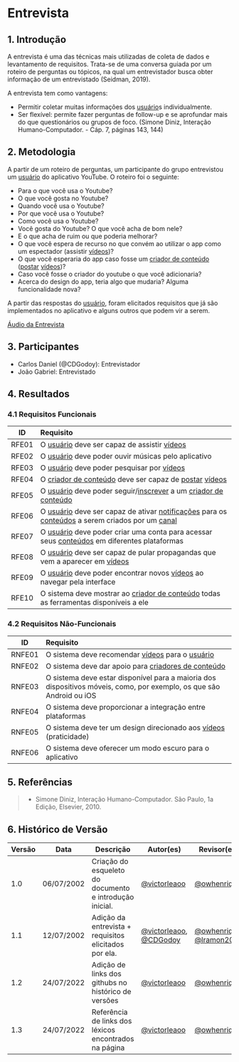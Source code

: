 # Entrevista

## 1. Introdução
A entrevista é uma das técnicas mais utilizadas de coleta de dados e levantamento de requisitos. Trata-se de uma conversa guiada por um roteiro de perguntas ou tópicos, na qual um entrevistador busca obter informação de um entrevistado (Seidman, 2019).

A entrevista tem como vantagens:

- Permitir coletar muitas informações dos [usuário](https://requisitos-de-software.github.io/2022.1-Youtube/modelagem/lexicos/objeto/#usuario)s individualmente.
- Ser flexível: permite fazer perguntas de follow-up e se aprofundar mais do que questionários ou grupos de foco.
(Simone Diniz, Interação Humano-Computador. - Cáp. 7, páginas 143, 144)

## 2. Metodologia
A partir de um roteiro de perguntas, um participante do grupo entrevistou um [usuário](https://requisitos-de-software.github.io/2022.1-Youtube/modelagem/lexicos/objeto/#usuario) do aplicativo YouTube. O roteiro foi o seguinte:

- Para o que você usa o Youtube?
- O que você gosta no Youtube?
- Quando você usa o Youtube?
- Por que você usa o Youtube?
- Como você usa o Youtube?
- Você gosta do Youtube? O que você acha de bom nele?
- E o que acha de ruim ou que poderia melhorar?
- O que você espera de recurso no que convém ao utilizar o app como um espectador (assistir [vídeos](https://requisitos-de-software.github.io/2022.1-Youtube/modelagem/lexicos/objeto/#video))?
- O que você esperaria do app caso fosse um [criador de conteúdo](https://requisitos-de-software.github.io/2022.1-Youtube/modelagem/lexicos/objeto/#criador-conteudo) ([postar](https://requisitos-de-software.github.io/2022.1-Youtube/modelagem/lexicos/verbo/#postar) [vídeos](https://requisitos-de-software.github.io/2022.1-Youtube/modelagem/lexicos/objeto/#video))?
- Caso você fosse o criador do youtube o que você adicionaria?
- Acerca do design do app, teria algo que mudaria? Alguma funcionalidade nova?

A partir das respostas do [usuário](https://requisitos-de-software.github.io/2022.1-Youtube/modelagem/lexicos/objeto/#usuario), foram elicitados requisitos que já são implementados no aplicativo e alguns outros que podem vir a serem.

[Áudio da Entrevista](https://user-images.githubusercontent.com/33530818/178569542-d2e32903-021d-424a-bdd0-fb63df893b2f.mp4)

## 3. Participantes

- Carlos Daniel (@CDGodoy): Entrevistador
- João Gabriel: Entrevistado

## 4. Resultados
### 4.1 Requisitos Funcionais
| ID    | Requisito |
| :-:   | :-------- |
| RFE01 | O [usuário](https://requisitos-de-software.github.io/2022.1-Youtube/modelagem/lexicos/objeto/#usuario) deve ser capaz de assistir [vídeos](https://requisitos-de-software.github.io/2022.1-Youtube/modelagem/lexicos/objeto/#video) |
| RFE02 | O [usuário](https://requisitos-de-software.github.io/2022.1-Youtube/modelagem/lexicos/objeto/#usuario) deve poder ouvir músicas pelo aplicativo |
| RFE03 | O [usuário](https://requisitos-de-software.github.io/2022.1-Youtube/modelagem/lexicos/objeto/#usuario) deve poder pesquisar por [vídeos](https://requisitos-de-software.github.io/2022.1-Youtube/modelagem/lexicos/objeto/#video) |
| RFE04 | O [criador de conteúdo](https://requisitos-de-software.github.io/2022.1-Youtube/modelagem/lexicos/objeto/#criador-conteudo) deve ser capaz de [postar](https://requisitos-de-software.github.io/2022.1-Youtube/modelagem/lexicos/verbo/#postar) [vídeos](https://requisitos-de-software.github.io/2022.1-Youtube/modelagem/lexicos/objeto/#video) |
| RFE05 | O [usuário](https://requisitos-de-software.github.io/2022.1-Youtube/modelagem/lexicos/objeto/#usuario) deve poder seguir/[inscrever](https://requisitos-de-software.github.io/2022.1-Youtube/modelagem/lexicos/verbo/#inscrever) a um [criador de conteúdo](https://requisitos-de-software.github.io/2022.1-Youtube/modelagem/lexicos/objeto/#criador-conteudo) |
| RFE06 | O [usuário](https://requisitos-de-software.github.io/2022.1-Youtube/modelagem/lexicos/objeto/#usuario) deve ser capaz de ativar [notificações](https://requisitos-de-software.github.io/2022.1-Youtube/modelagem/lexicos/objeto/#notificacao) para os [conteúdos](https://requisitos-de-software.github.io/2022.1-Youtube/modelagem/lexicos/objeto/#conteudo) a serem criados por um [canal](https://requisitos-de-software.github.io/2022.1-Youtube/modelagem/lexicos/objeto/#canal) |
| RFE07 | O [usuário](https://requisitos-de-software.github.io/2022.1-Youtube/modelagem/lexicos/objeto/#usuario) deve poder criar uma conta para acessar seus [conteúdos](https://requisitos-de-software.github.io/2022.1-Youtube/modelagem/lexicos/objeto/#conteudo) em diferentes plataformas |
| RFE08 | O [usuário](https://requisitos-de-software.github.io/2022.1-Youtube/modelagem/lexicos/objeto/#usuario) deve ser capaz de pular propagandas que vem a aparecer em [vídeos](https://requisitos-de-software.github.io/2022.1-Youtube/modelagem/lexicos/objeto/#video) |
| RFE09 | O [usuário](https://requisitos-de-software.github.io/2022.1-Youtube/modelagem/lexicos/objeto/#usuario) deve poder encontrar novos [vídeos](https://requisitos-de-software.github.io/2022.1-Youtube/modelagem/lexicos/objeto/#video) ao navegar pela interface |
| RFE10 | O sistema deve mostrar ao [criador de conteúdo](https://requisitos-de-software.github.io/2022.1-Youtube/modelagem/lexicos/objeto/#criador-conteudo) todas as ferramentas disponíveis a ele |

### 4.2 Requisitos Não-Funcionais
| ID     | Requisito | 
| :-:    | :-------- |
| RNFE01 | O sistema deve recomendar [vídeos](https://requisitos-de-software.github.io/2022.1-Youtube/modelagem/lexicos/objeto/#video) para o [usuário](https://requisitos-de-software.github.io/2022.1-Youtube/modelagem/lexicos/objeto/#usuario) |
| RNFE02 | O sistema deve dar apoio para [criadores de conteúdo](https://requisitos-de-software.github.io/2022.1-Youtube/modelagem/lexicos/objeto/#criador-conteudo) |
| RNFE03 | O sistema deve estar disponível para a maioria dos dispositivos móveis, como, por exemplo, os que são Android ou iOS |
| RNFE04 | O sistema deve proporcionar a integração entre plataformas |
| RNFE05 | O sistema deve ter um design direcionado aos [vídeos](https://requisitos-de-software.github.io/2022.1-Youtube/modelagem/lexicos/objeto/#video) (praticidade) |
| RNFE06 | O sistema deve oferecer um modo escuro para o aplicativo |

## 5. Referências
> - Simone Diniz, Interação Humano-Computador. São Paulo, 1a Edição, Elsevier, 2010.

## 6. Histórico de Versão
| Versão | Data | Descrição | Autor(es) | Revisor(es) |
| ------ | ---- | --------- | --------- | ----------- |
| 1.0    | 06/07/2002 | Criação do esqueleto do documento e introdução inicial. | <a href="https://github.com/victorleaoo">@victorleaoo</a> | <a href="https://github.com/owhenrique">@owhenrique</a> |
| 1.1    | 12/07/2002 | Adição da entrevista + requisitos elicitados por ela. | <a href="https://github.com/victorleaoo">@victorleaoo</a>, <a href="https://github.com/CDGodoy">@CDGodoy</a> | <a href="https://github.com/owhenrique">@owhenrique</a>, <a href="https://github.com/lramon2001">@lramon2001</a> |
| 1.2    | 24/07/2022 | Adição de links dos githubs no histórico de versões | <a href="https://github.com/victorleaoo">@victorleaoo</a> | <a href="https://github.com/owhenrique">@owhenrique</a> |
| 1.3    | 24/07/2022 | Referência de links dos léxicos encontrados na página | <a href="https://github.com/victorleaoo">@victorleaoo</a> | <a href="https://github.com/owhenrique">@owhenrique</a> |